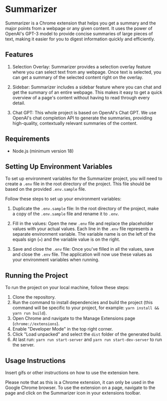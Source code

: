 # Summarizer

Summarizer is a Chrome extension that helps you get a summary and the major points from a webpage or any given content. It uses the power of OpenAI's GPT-3 model to provide concise summaries of large pieces of text, making it easier for you to digest information quickly and efficiently.

## Features

1. Selection Overlay: Summarizer provides a selection overlay feature where you can select text from any webpage. Once text is selected, you can get a summary of the selected content right on the overlay.

2. Sidebar: Summarizer includes a sidebar feature where you can chat and get the summary of an entire webpage. This makes it easy to get a quick overview of a page's content without having to read through every detail.

3. Chat GPT: This whole project is based on OpenAI's Chat GPT. We use OpenAI's chat completion API to generate the summaries, providing high-quality, contextually relevant summaries of the content.

## Requirements

- Node.js (minimum version 18)

## Setting Up Environment Variables

To set up environment variables for the Summarizer project, you will need to create a `.env` file in the root directory of the project. This file should be based on the provided `.env.sample` file.

Follow these steps to set up your environment variables:

1. Duplicate the `.env.sample` file: In the root directory of the project, make a copy of the `.env.sample` file and rename it to `.env`.

2. Fill in the values: Open the new `.env` file and replace the placeholder values with your actual values. Each line in the `.env` file represents a separate environment variable. The variable name is on the left of the equals sign (`=`) and the variable value is on the right.

3. Save and close the `.env` file: Once you've filled in all the values, save and close the `.env` file. The application will now use these values as your environment variables when running.

## Running the Project

To run the project on your local machine, follow these steps:

1. Clone the repository.
2. Run the command to install dependencies and build the project (this command will be specific to your project, for example: `yarn install && yarn run build`).
3. Open Chrome and navigate to the Manage Extensions page (`chrome://extensions`).
4. Enable "Developer Mode" in the top right corner.
5. Click "Load unpacked" and select the `dist` folder of the generated build.
6. At last run: `yarn run start-server` and `yarn run start-dev-server` to run the server.

## Usage Instructions

Insert gifs or other instructions on how to use the extension here.

Please note that as this is a Chrome extension, it can only be used in the Google Chrome browser. To use the extension on a page, navigate to the page and click on the Summarizer icon in your extensions toolbar.
